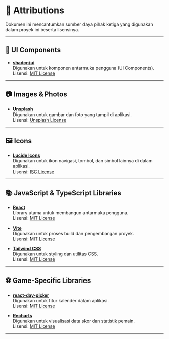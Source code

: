 # 📄 Attributions

Dokumen ini mencantumkan sumber daya pihak ketiga yang digunakan dalam proyek ini beserta lisensinya.

---

## 🎨 UI Components
- **[shadcn/ui](https://ui.shadcn.com/)**  
  Digunakan untuk komponen antarmuka pengguna (UI Components).  
  Lisensi: [MIT License](https://github.com/shadcn-ui/ui/blob/main/LICENSE.md)

---

## 📷 Images & Photos
- **[Unsplash](https://unsplash.com)**  
  Digunakan untuk gambar dan foto yang tampil di aplikasi.  
  Lisensi: [Unsplash License](https://unsplash.com/license)

---

## 🖼️ Icons
- **[Lucide Icons](https://lucide.dev/)**  
  Digunakan untuk ikon navigasi, tombol, dan simbol lainnya di dalam aplikasi.  
  Lisensi: [ISC License](https://github.com/lucide-icons/lucide/blob/main/LICENSE)

---

## 📚 JavaScript & TypeScript Libraries
- **[React](https://react.dev/)**  
  Library utama untuk membangun antarmuka pengguna.  
  Lisensi: [MIT License](https://github.com/facebook/react/blob/main/LICENSE)

- **[Vite](https://vitejs.dev/)**  
  Digunakan untuk proses build dan pengembangan proyek.  
  Lisensi: [MIT License](https://github.com/vitejs/vite/blob/main/LICENSE)

- **[Tailwind CSS](https://tailwindcss.com/)**  
  Digunakan untuk styling dan utilitas CSS.  
  Lisensi: [MIT License](https://github.com/tailwindlabs/tailwindcss/blob/master/LICENSE)

---

## ⚽ Game-Specific Libraries
- **[react-day-picker](https://react-day-picker.js.org/)**  
  Digunakan untuk fitur kalender dalam aplikasi.  
  Lisensi: [MIT License](https://github.com/gpbl/react-day-picker/blob/main/LICENSE)

- **[Recharts](https://recharts.org/)**  
  Digunakan untuk visualisasi data skor dan statistik pemain.  
  Lisensi: [MIT License](https://github.com/recharts/recharts/blob/master/LICENSE)

---
